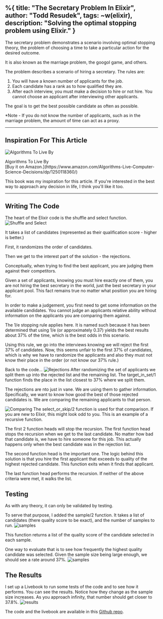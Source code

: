 %{
  title: "The Secretary Problem In Elixir",
  author: "Todd Resudek",
  tags: ~w(elixir),
  description: "Solving the optimal stopping problem using Elixir."
}
---
The secretary problem demonstrates a scenario involving optimal stopping theory, the problem of choosing a time to take a particular action for the desired outcome.

It is also known as the marriage problem, the googol game, and others.

The problem describes a scenario of hiring a secretary. The rules are:
1. You will have a known number of applicants for the job.
2. Each candidate has a rank as to how qualified they are.
3. After each interview, you must make a decision to hire or not hire. You cannot choose an applicant after interviewing other applicants.

The goal is to get the best possible candidate as often as possible.

*Note - If you do not know the number of applicants, such as in the marriage problem, the amount of time can act as a proxy.

---
## Inspiration For This Article

![Algorithms To Live By](../images/20220802/book-cover.jpeg)
<figcaption>Algorithms To Live By</figcaption>
[Buy it on Amazon.](https://www.amazon.com/Algorithms-Live-Computer-Science-Decisions/dp/1250118360/)

This book was my inspiration for this article. If you're interested in the best way to approach any decision in life, I think you'll like it too.

---
## Writing The Code
The heart of the Elixir code is the shuffle and select function.
![Shuffle and Select](../images/20220802/shuffle-and-select.png)

It takes a list of candidates (represented as their qualification score - higher is better.)

First, it randomizes the order of candidates.

Then we get to the interest part of the solution - the rejections.

Conceptually, when trying to find the best applicant, you are judging them against their competitors.

Given a set of applicants, knowing you must hire exactly one of them, you are not hiring the best secretary in the world, just the best secretary in your applicant pool. This fact remains true no matter what position you are hiring for.

In order to make a judgement, you first need to get some information on the available candidates. You cannot judge an applicants relative ability without information on the applicants you are comparing them against.

The 1/e stopping rule applies here. It is named such because it has been determined that using 1/e (or approximately 0.37) yields the best results about 37% of the time, which is the best odds in this scenario.

Using this rule, we go into the interviews knowing we will reject the first 37% of candidates. Now, this seems unfair to the first 37% of candidates, which is why we have to randomize the applicants and also they must not know their place in the order (or not know our 37% rule.)

Back to the code...
![Rejections](../images/20220802/rejections.png)
After randomizing the set of applicants we split them up into the rejected list and the remaining list. The target_in_set/1 function finds the place in the list closest to 37% where we split them.

The rejections are nto just in vane. We are using them to gather information. Specifically, we want to know how good the best of those rejected candidates is. We are comparing the remaining applicants to that person.

![Comparing](../images/20220802/select-or-skip.png)
The select_or_skip/2 function is used for that comparison. If you are new to Elixir, this might look odd to you. This is an example of a recursive function. 

The first 2 function heads will stop the recursion. The first function head stops the recursion when we get to the last candidate. No matter how bad that candidate is, we have to hire someone for this job. This actually happens only when the best candidate was in the rejection list.

The second function head is the important one. The logic behind this solution is that you hire the first applicant that exceeds to quality of the highest rejected candidate. This function exits when it finds that applicant.

The last function head performs the recursion. If neither of the above criteria were met, it walks the list.

## Testing
As with any theory, it can only be validated by testing.

To serve that purpose, I added the sample/2 function. It takes a list of candidates (there quality score to be exact), and the number of samples to run.
![samples](../images/20220802/sample.png)

This function returns a list of the quality score of the candidate selected in each sample.

One way to evaluate that is to see how frequently the highest quality candidate was selected. Given the sample size being large enough, we should see a rate around 37%.
![samples](../images/20220802/percent-of-best-candidate.png)


## The Results
I set up a Livebook to run some tests of the code and to see how it performs.
You can see the results. Notice how they change as the sample size increases. As you approach infinity, that number should get closer to 37.8%.
![results](../images/20220802/results.gif)

The code and the livebook are available in this [Github repo](https://github.com/supersimple/secretary-problem).
